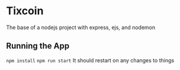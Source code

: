 # Tixcoin
The base of a nodejs project with express, ejs, and nodemon

## Running the App
`npm install`
`npm run start`
It should restart on any changes to things
